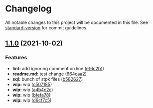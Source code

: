 # Changelog

All notable changes to this project will be documented in this file. See [standard-version](https://github.com/conventional-changelog/standard-version) for commit guidelines.

## [1.1.0](https://github.com/barklan/sql_fiddling/compare/v1.0.0...v1.1.0) (2021-10-02)


### Features

* **lint:** add ignoring comment on line ([e16c2b1](https://github.com/barklan/sql_fiddling/commit/e16c2b1b9320883cb1eb0dcdb10003e449e51f10))
* **readme.md:** test change ([664caa2](https://github.com/barklan/sql_fiddling/commit/664caa257a6fa6cb551fc41286729fab3f7f6036))
* **sql:** bunch of stpk files ([b582627](https://github.com/barklan/sql_fiddling/commit/b58262771ee7daf1d45a1b594689a8156f180867))
* **wip:** wip ([c507185](https://github.com/barklan/sql_fiddling/commit/c5071852a71baef1d0a628a56b223b3821641171))
* **wip:** wip ([a4b4c2c](https://github.com/barklan/sql_fiddling/commit/a4b4c2c5432738dce33add83ffa0361e681d9be8))
* **wip:** wip ([bfefa78](https://github.com/barklan/sql_fiddling/commit/bfefa78d6f7e7530d324e781ae5778709a3c5e66))
* **wip:** wip ([d6cf7c5](https://github.com/barklan/sql_fiddling/commit/d6cf7c5fb9e77ad9a305298301a890e92b493b09))
